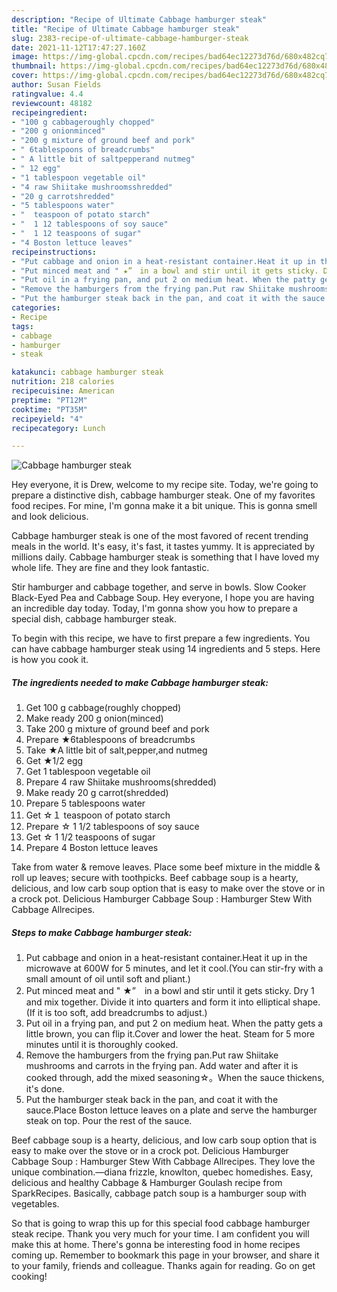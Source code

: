 ```yaml
---
description: "Recipe of Ultimate Cabbage hamburger steak"
title: "Recipe of Ultimate Cabbage hamburger steak"
slug: 2383-recipe-of-ultimate-cabbage-hamburger-steak
date: 2021-11-12T17:47:27.160Z
image: https://img-global.cpcdn.com/recipes/bad64ec12273d76d/680x482cq70/cabbage-hamburger-steak-recipe-main-photo.jpg
thumbnail: https://img-global.cpcdn.com/recipes/bad64ec12273d76d/680x482cq70/cabbage-hamburger-steak-recipe-main-photo.jpg
cover: https://img-global.cpcdn.com/recipes/bad64ec12273d76d/680x482cq70/cabbage-hamburger-steak-recipe-main-photo.jpg
author: Susan Fields
ratingvalue: 4.4
reviewcount: 48182
recipeingredient:
- "100 g cabbageroughly chopped"
- "200 g onionminced"
- "200 g mixture of ground beef and pork"
- " 6tablespoons of breadcrumbs"
- " A little bit of saltpepperand nutmeg"
- " 12 egg"
- "1 tablespoon vegetable oil"
- "4 raw Shiitake mushroomsshredded"
- "20 g carrotshredded"
- "5 tablespoons water"
- "  teaspoon of potato starch"
- "  1 12 tablespoons of soy sauce"
- "  1 12 teaspoons of sugar"
- "4 Boston lettuce leaves"
recipeinstructions:
- "Put cabbage and onion in a heat-resistant container.Heat it up in the microwave at 600W for 5 minutes, and let it cool.(You can stir-fry with a small amount of oil until soft and pliant.)"
- "Put minced meat and " ★”　in a bowl and stir until it gets sticky. Dry 1 and mix together. Divide it into quarters and form it into elliptical shape.(If it is too soft, add breadcrumbs to adjust.)"
- "Put oil in a frying pan, and put 2 on medium heat. When the patty gets a little brown, you can flip it.Cover and lower the heat. Steam for 5 more minutes until it is thoroughly cooked."
- "Remove the hamburgers from the frying pan.Put raw Shiitake mushrooms and carrots in the frying pan. Add water and after it is cooked through, add the mixed seasoning☆。When the sauce thickens, it&#39;s done."
- "Put the hamburger steak back in the pan, and coat it with the sauce.Place Boston lettuce leaves on a plate and serve the hamburger steak on top. Pour the rest of the sauce."
categories:
- Recipe
tags:
- cabbage
- hamburger
- steak

katakunci: cabbage hamburger steak 
nutrition: 218 calories
recipecuisine: American
preptime: "PT12M"
cooktime: "PT35M"
recipeyield: "4"
recipecategory: Lunch

---
```



![Cabbage hamburger steak](https://img-global.cpcdn.com/recipes/bad64ec12273d76d/680x482cq70/cabbage-hamburger-steak-recipe-main-photo.jpg)

Hey everyone, it is Drew, welcome to my recipe site. Today, we're going to prepare a distinctive dish, cabbage hamburger steak. One of my favorites food recipes. For mine, I'm gonna make it a bit unique. This is gonna smell and look delicious.

Cabbage hamburger steak is one of the most favored of recent trending meals in the world. It's easy, it's fast, it tastes yummy. It is appreciated by millions daily. Cabbage hamburger steak is something that I have loved my whole life. They are fine and they look fantastic.

Stir hamburger and cabbage together, and serve in bowls. Slow Cooker Black-Eyed Pea and Cabbage Soup. Hey everyone, I hope you are having an incredible day today. Today, I&#39;m gonna show you how to prepare a special dish, cabbage hamburger steak.


To begin with this recipe, we have to first prepare a few ingredients. You can have cabbage hamburger steak using 14 ingredients and 5 steps. Here is how you cook it.

<!--inarticleads1-->

##### The ingredients needed to make Cabbage hamburger steak:

1. Get 100 g cabbage(roughly chopped)
1. Make ready 200 g onion(minced)
1. Take 200 g mixture of ground beef and pork
1. Prepare  ★6tablespoons of breadcrumbs
1. Take  ★A little bit of salt,pepper,and nutmeg
1. Get  ★1/2 egg
1. Get 1 tablespoon vegetable oil
1. Prepare 4 raw Shiitake mushrooms(shredded)
1. Make ready 20 g carrot(shredded)
1. Prepare 5 tablespoons water
1. Get  ☆１ teaspoon of potato starch
1. Prepare  ☆ 1 1/2 tablespoons of soy sauce
1. Get  ☆ 1 1/2 teaspoons of sugar
1. Prepare 4 Boston lettuce leaves


Take from water &amp; remove leaves. Place some beef mixture in the middle &amp; roll up leaves; secure with toothpicks. Beef cabbage soup is a hearty, delicious, and low carb soup option that is easy to make over the stove or in a crock pot. Delicious Hamburger Cabbage Soup : Hamburger Stew With Cabbage Allrecipes. 

<!--inarticleads2-->

##### Steps to make Cabbage hamburger steak:

1. Put cabbage and onion in a heat-resistant container.Heat it up in the microwave at 600W for 5 minutes, and let it cool.(You can stir-fry with a small amount of oil until soft and pliant.)
1. Put minced meat and " ★”　in a bowl and stir until it gets sticky. Dry 1 and mix together. Divide it into quarters and form it into elliptical shape.(If it is too soft, add breadcrumbs to adjust.)
1. Put oil in a frying pan, and put 2 on medium heat. When the patty gets a little brown, you can flip it.Cover and lower the heat. Steam for 5 more minutes until it is thoroughly cooked.
1. Remove the hamburgers from the frying pan.Put raw Shiitake mushrooms and carrots in the frying pan. Add water and after it is cooked through, add the mixed seasoning☆。When the sauce thickens, it&#39;s done.
1. Put the hamburger steak back in the pan, and coat it with the sauce.Place Boston lettuce leaves on a plate and serve the hamburger steak on top. Pour the rest of the sauce.


Beef cabbage soup is a hearty, delicious, and low carb soup option that is easy to make over the stove or in a crock pot. Delicious Hamburger Cabbage Soup : Hamburger Stew With Cabbage Allrecipes. They love the unique combination.—diana frizzle, knowlton, quebec homedishes. Easy, delicious and healthy Cabbage &amp; Hamburger Goulash recipe from SparkRecipes. Basically, cabbage patch soup is a hamburger soup with vegetables. 

So that is going to wrap this up for this special food cabbage hamburger steak recipe. Thank you very much for your time. I am confident you will make this at home. There's gonna be interesting food in home recipes coming up. Remember to bookmark this page in your browser, and share it to your family, friends and colleague. Thanks again for reading. Go on get cooking!
